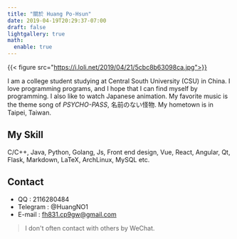 ```yaml
---
title: "關於 Huang Po-Hsun"
date: 2019-04-19T20:29:37-07:00
draft: false
lightgallery: true
math:
  enable: true
---
```


{{< figure src="https://i.loli.net/2019/04/21/5cbc8b63098ca.jpg">}}

I am a college student studying at Central South University (CSU) in China. 
I love programming programs, and I hope that I can find myself by programming. I also like to watch Japanese animation. 
My favorite music is the theme song of *PSYCHO-PASS*, 名前のない怪物. My hometown is in Taipei, Taiwan.

## My Skill

C/C++, Java, Python, Golang, Js, Front end design, Vue, React, Angular, Qt, Flask, Markdown, LaTeX, ArchLinux, MySQL etc.

## Contact

- QQ : 2116280484
- Telegram : @HuangNO1
- E-mail : fh831.cp9gw@gmail.com


> I don't often contact with others by WeChat.